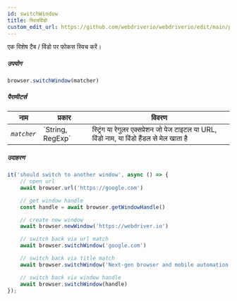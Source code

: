 ```yaml
---
id: switchWindow
title: स्विचविंडो
custom_edit_url: https://github.com/webdriverio/webdriverio/edit/main/packages/webdriverio/src/commands/browser/switchWindow.ts
---
```


एक विशेष टैब / विंडो पर फोकस स्विच करें।

##### उपयोग

```js
browser.switchWindow(matcher)
```

##### पैरामीटर्स

<table>
  <thead>
    <tr>
      <th>नाम</th><th>प्रकार</th><th>विवरण</th>
    </tr>
  </thead>
  <tbody>
    <tr>
      <td><code><var>matcher</var></code></td>
      <td>`String, RegExp`</td>
      <td>स्ट्रिंग या रेगुलर एक्सप्रेशन जो पेज टाइटल या URL, विंडो नाम, या विंडो हैंडल से मेल खाता है</td>
    </tr>
  </tbody>
</table>

##### उदाहरण

```js title="switchWindow.js"
it('should switch to another window', async () => {
    // open url
    await browser.url('https://google.com')

    // get window handle
    const handle = await browser.getWindowHandle()

    // create new window
    await browser.newWindow('https://webdriver.io')

    // switch back via url match
    await browser.switchWindow('google.com')

    // switch back via title match
    await browser.switchWindow('Next-gen browser and mobile automation test framework for Node.js')

    // switch back via window handle
    await browser.switchWindow(handle)
});
```